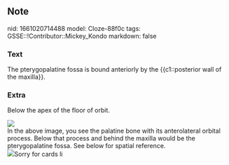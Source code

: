## Note
nid: 1661020714488
model: Cloze-88f0c
tags: GSSE::!Contributor::Mickey_Kondo
markdown: false

### Text
The pterygopalatine fossa is bound anteriorly by the {{c1::posterior wall of the maxilla}}.

### Extra
Below the apex of the floor of orbit.
<div><img src="Orbit-anatomy.jpg"></div>
<div>
  In the above image, you see the palatine bone with its
  anterolateral orbital process. Below that process and behind the
  maxilla would be the pterygopalatine fossa. See below for spatial
  reference.
</div>
<div>
  <img src=
  "3-s2.0-B9780123821065000050-f05-66-9780123821065.jpg">Sorry for
  cards li
</div>

